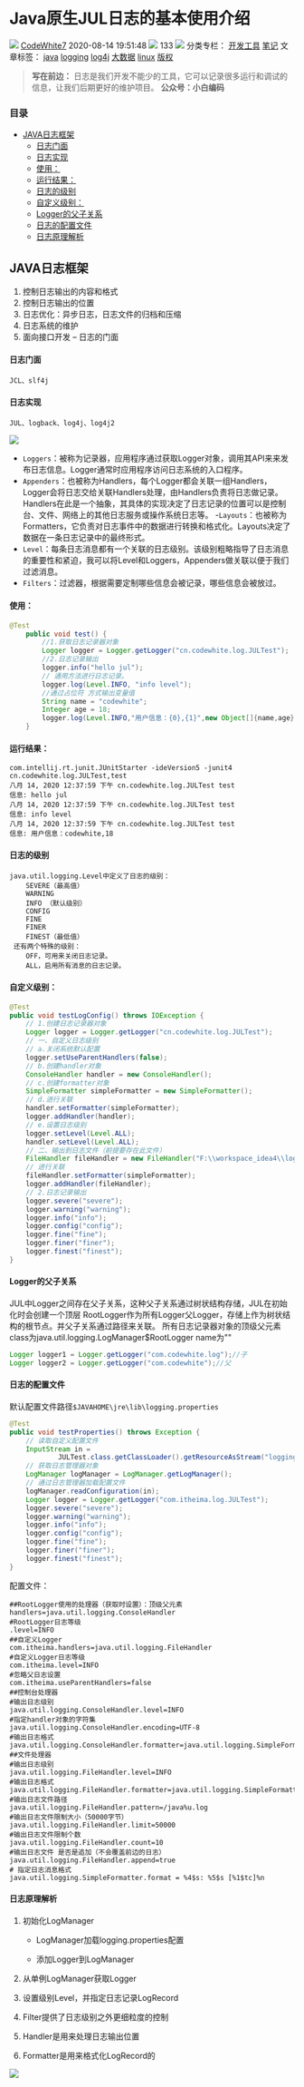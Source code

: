 # Java原生JUL日志的基本使用介绍
![](https://cdn.nlark.com/yuque/0/2020/png/2397610/1606469476945-6473abed-d00a-44a7-9572-2f4484599313.png#align=left&display=inline&height=32&margin=%5Bobject%20Object%5D&originHeight=64&originWidth=72&size=0&status=done&style=none&width=36)
[CodeWhite7](https://blog.csdn.net/weixin_46146269) 2020-08-14 19:51:48 ![](https://cdn.nlark.com/yuque/0/2020/png/2397610/1606469476761-6198f6eb-f0f7-4d11-af69-cda5bf234fb2.png#align=left&display=inline&height=24&margin=%5Bobject%20Object%5D&originHeight=48&originWidth=48&size=0&status=done&style=none&width=24) 133 ![](https://cdn.nlark.com/yuque/0/2020/png/2397610/1606469476738-1df36290-d8f7-46f8-90b0-de3dcc47546a.png#align=left&display=inline&height=20&margin=%5Bobject%20Object%5D&originHeight=48&originWidth=48&size=0&status=done&style=none&width=20)
分类专栏： [开发工具](https://blog.csdn.net/weixin_46146269/category_9970205.html) [笔记](https://blog.csdn.net/weixin_46146269/category_10065958.html) 文章标签： [java](https://www.csdn.net/gather_24/NtTaIg5sMzYyLWJsb2cO0O0O.html) [logging](https://www.csdn.net/gather_28/MtTaEg0sMjMzMzktYmxvZwO0O0OO0O0O.html) [log4j](https://www.csdn.net/gather_25/MtTaEg0sMjMzNTItYmxvZwO0O0OO0O0O.html) [大数据](https://www.csdn.net/gather_2f/MtTaYg5sNzg2NS1ibG9n.html) [linux](https://www.csdn.net/gather_2d/MtjaQg5sMDY0MC1ibG9n.html)
[版权]()
> **写在前边：** 日志是我们开发不能少的工具，它可以记录很多运行和调试的信息，让我们后期更好的维护项目。
> **公众号：小白编码**

### 目录

- [JAVA日志框架](https://blog.csdn.net/weixin_46146269/article/details/108012491#JAVA_4)
    - [日志门面](https://blog.csdn.net/weixin_46146269/article/details/108012491#_10)
    - [日志实现](https://blog.csdn.net/weixin_46146269/article/details/108012491#_14)
    - [使用：](https://blog.csdn.net/weixin_46146269/article/details/108012491#_26)
    - [运行结果：](https://blog.csdn.net/weixin_46146269/article/details/108012491#_46)
    - [日志的级别](https://blog.csdn.net/weixin_46146269/article/details/108012491#_58)
    - [自定义级别：](https://blog.csdn.net/weixin_46146269/article/details/108012491#_74)
    - [Logger的父子关系](https://blog.csdn.net/weixin_46146269/article/details/108012491#Logger_118)
    - [日志的配置文件](https://blog.csdn.net/weixin_46146269/article/details/108012491#_132)
    - [日志原理解析](https://blog.csdn.net/weixin_46146269/article/details/108012491#_194)
## JAVA日志框架

1. 控制日志输出的内容和格式
1. 控制日志输出的位置
1. 日志优化：异步日志，日志文件的归档和压缩
1. 日志系统的维护
1. 面向接口开发 – 日志的门面
#### 日志门面
`JCL、slf4j`
#### 日志实现
`JUL、logback、log4j、log4j2`

![](https://cdn.nlark.com/yuque/0/2020/png/2397610/1606469476819-c9c36b03-f4cf-47c5-b4ab-c855bbb70cc0.png#align=left&display=inline&height=370&margin=%5Bobject%20Object%5D&originHeight=370&originWidth=1358&size=0&status=done&style=none&width=1358)

- `Loggers`：被称为记录器，应用程序通过获取Logger对象，调用其API来来发布日志信息。Logger通常时应用程序访问日志系统的入口程序。
- `Appenders`：也被称为Handlers，每个Logger都会关联一组Handlers，Logger会将日志交给关联Handlers处理，由Handlers负责将日志做记录。Handlers在此是一个抽象，其具体的实现决定了日志记录的位置可以是控制台、文件、网络上的其他日志服务或操作系统日志等。
-`Layouts`：也被称为Formatters，它负责对日志事件中的数据进行转换和格式化。Layouts决定了数据在一条日志记录中的最终形式。
- `Level`：每条日志消息都有一个关联的日志级别。该级别粗略指导了日志消息的重要性和紧迫，我可以将Level和Loggers，Appenders做关联以便于我们过滤消息。
- `Filters`：过滤器，根据需要定制哪些信息会被记录，哪些信息会被放过。
#### 使用：
```java
@Test
    public void test() {
        //1.获取日志记录器对象
        Logger logger = Logger.getLogger("cn.codewhite.log.JULTest");
        //2.日志记录输出
        logger.info("hello jul");
        // 通用方法进行日志记录。
        logger.log(Level.INFO, "info level");
        //通过占位符 方式输出变量值
        String name = "codewhite";
        Integer age = 18;
        logger.log(Level.INFO,"用户信息：{0},{1}",new Object[]{name,age});
    }
```
#### 运行结果：
```
com.intellij.rt.junit.JUnitStarter -ideVersion5 -junit4 cn.codewhite.log.JULTest,test
八月 14, 2020 12:37:59 下午 cn.codewhite.log.JULTest test
信息: hello jul
八月 14, 2020 12:37:59 下午 cn.codewhite.log.JULTest test
信息: info level
八月 14, 2020 12:37:59 下午 cn.codewhite.log.JULTest test
信息: 用户信息：codewhite,18
```
#### 日志的级别
```
java.util.logging.Level中定义了日志的级别：
    SEVERE（最高值）
    WARNING
    INFO （默认级别）
    CONFIG
    FINE
    FINER
    FINEST（最低值）
 还有两个特殊的级别：
    OFF，可用来关闭日志记录。
    ALL，启用所有消息的日志记录。
```
#### 自定义级别：
```java
@Test
public void testLogConfig() throws IOException {
    // 1.创建日志记录器对象
    Logger logger = Logger.getLogger("cn.codewhite.log.JULTest");
    // 一、自定义日志级别
    // a.关闭系统默认配置
    logger.setUseParentHandlers(false);
    // b.创建handler对象
    ConsoleHandler handler = new ConsoleHandler();
    // c.创建formatter对象
    SimpleFormatter simpleFormatter = new SimpleFormatter();
    // d.进行关联
    handler.setFormatter(simpleFormatter);
    logger.addHandler(handler);
    // e.设置日志级别
    logger.setLevel(Level.ALL);
    handler.setLevel(Level.ALL);
    // 二、输出到日志文件（前提要存在此文件）
    FileHandler fileHandler = new FileHandler("F:\\workspace_idea4\\logtest\\logs\\jul.log");
    // 进行关联
    fileHandler.setFormatter(simpleFormatter);
    logger.addHandler(fileHandler);
    // 2.日志记录输出
    logger.severe("severe");
    logger.warning("warning");
    logger.info("info");
    logger.config("config");
    logger.fine("fine");
    logger.finer("finer");
    logger.finest("finest");
}
```
#### Logger的父子关系
JUL中Logger之间存在父子关系，这种父子关系通过树状结构存储，JUL在初始化时会创建一个顶层
RootLogger作为所有Logger父Logger，存储上作为树状结构的根节点。并父子关系通过路径来关联。
所有日志记录器对象的顶级父元素 class为java.util.logging.LogManager$RootLogger
name为""
```java
Logger logger1 = Logger.getLogger("com.codewhite.log");//子
Logger logger2 = Logger.getLogger("com.codewhite");//父
```
#### 日志的配置文件
默认配置文件路径`$JAVAHOME\jre\lib\logging.properties`
```java
@Test
public void testProperties() throws Exception {
    // 读取自定义配置文件
    InputStream in =
            JULTest.class.getClassLoader().getResourceAsStream("logging.properties");
    // 获取日志管理器对象
    LogManager logManager = LogManager.getLogManager();
    // 通过日志管理器加载配置文件
    logManager.readConfiguration(in);
    Logger logger = Logger.getLogger("com.itheima.log.JULTest");
    logger.severe("severe");
    logger.warning("warning");
    logger.info("info");
    logger.config("config");
    logger.fine("fine");
    logger.finer("finer");
    logger.finest("finest");
}
```
配置文件：
```
##RootLogger使用的处理器（获取时设置）：顶级父元素
handlers=java.util.logging.ConsoleHandler
#RootLogger日志等级
.level=INFO
##自定义Logger
com.itheima.handlers=java.util.logging.FileHandler
#自定义Logger日志等级
com.itheima.level=INFO
#忽略父日志设置
com.itheima.useParentHandlers=false
##控制台处理器
#输出日志级别
java.util.logging.ConsoleHandler.level=INFO
#指定handler对象的字符集
java.util.logging.ConsoleHandler.encoding=UTF-8
#输出日志格式
java.util.logging.ConsoleHandler.formatter=java.util.logging.SimpleFormatter
##文件处理器
#输出日志级别
java.util.logging.FileHandler.level=INFO
#输出日志格式
java.util.logging.FileHandler.formatter=java.util.logging.SimpleFormatter
#输出日志文件路径
java.util.logging.FileHandler.pattern=/java%u.log
#输出日志文件限制大小（50000字节）
java.util.logging.FileHandler.limit=50000
#输出日志文件限制个数
java.util.logging.FileHandler.count=10
#输出日志文件 是否是追加（不会覆盖前边的日志）
java.util.logging.FileHandler.append=true
# 指定日志消息格式
java.util.logging.SimpleFormatter.format = %4$s: %5$s [%1$tc]%n
```
#### 日志原理解析

1. 初始化LogManager
   - LogManager加载logging.properties配置

   - 添加Logger到LogManager

2. 从单例LogManager获取Logger

2. 设置级别Level，并指定日志记录LogRecord

2. Filter提供了日志级别之外更细粒度的控制

2. Handler是用来处理日志输出位置

2. Formatter是用来格式化LogRecord的


![](https://cdn.nlark.com/yuque/0/2020/png/2397610/1606469476835-7816a96a-244e-4ff6-83ea-15565740a4a7.png#align=left&display=inline&height=157&margin=%5Bobject%20Object%5D&originHeight=157&originWidth=1004&size=0&status=done&style=none&width=1004)
